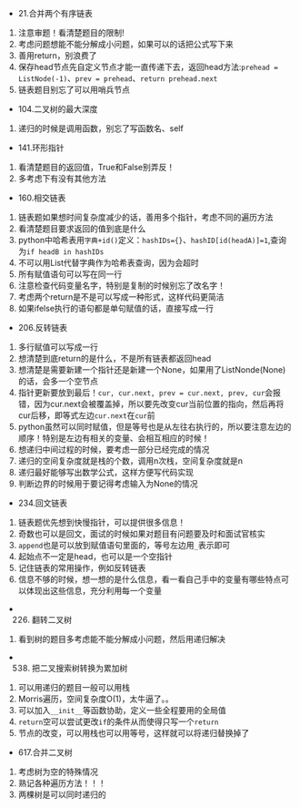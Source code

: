 - 21.合并两个有序链表
1. 注意审题！看清楚题目的限制!
2. 考虑问题想能不能分解成小问题，如果可以的话把公式写下来
3. 善用return，别浪费了
4. 保存head节点先自定义节点才能一直传递下去，返回head方法:`prehead = ListNode(-1)`、`prev = prehead`、`return prehead.next`
5. 链表题目别忘了可以用哨兵节点

- 104.二叉树的最大深度
1. 递归的时候是调用函数，别忘了写函数名、self

- 141.环形指针
1. 看清楚题目的返回值，True和False别弄反！
2. 多考虑下有没有其他方法

- 160.相交链表
1. 链表题如果想时间复杂度减少的话，善用多个指针，考虑不同的遍历方法
2. 看清楚题目要求返回的值到底是什么
3. python中哈希表用`字典+id()`定义：`hashIDs={}`、`hashID[id(headA)]=1`,查询为`if headB in hashIDs`
4. 不可以用List代替字典作为哈希表查询，因为会超时
5. 所有赋值语句可以写在同一行
6. 注意检查代码变量名字，特别是复制的时候别忘了改名字！
7. 考虑两个return是不是可以写成一种形式，这样代码更简洁
8. 如果ifelse执行的语句都是单句赋值的话，直接写成一行

- 206.反转链表
1. 多行赋值可以写成一行
2. 想清楚到底return的是什么，不是所有链表都返回head
3. 想清楚是需要新建一个指针还是新建一个None，如果用了ListNonde(None)的话，会多一个空节点
4. 指针更新要放到最后！`cur, cur.next, prev = cur.next, prev, cur`会报错，因为cur.next会被覆盖掉，所以要先改变cur当前位置的指向，然后再将cur后移，即等式左边`cur.next`在`cur`前
5. python虽然可以同时赋值，但是等号也是从左往右执行的，所以要注意左边的顺序！特别是左边有相关的变量、会相互相应的时候！
6. 想递归中间过程的时候，要考虑一部分已经完成的情况
7. 递归的空间复杂度就是栈的个数，调用n次栈，空间复杂度就是n
8. 递归最好能够写出数学公式，这样方便写代码实现
9. 判断边界的时候用于要记得考虑输入为None的情况

- 234.回文链表
1. 链表题优先想到快慢指针，可以提供很多信息！
2. 奇数也可以是回文，面试的时候如果对题目有问题要及时和面试官核实
3. `append`也是可以放到赋值语句里面的，等号左边用`_`表示即可
4. 起始点不一定是head，也可以是一个空指针
5. 记住链表的常用操作，例如反转链表
6. 信息不够的时候，想一想的是什么信息，看一看自己手中的变量有哪些特点可以体现出这些信息，充分利用每一个变量

- 226. 翻转二叉树
1. 看到树的题目多考虑能不能分解成小问题，然后用递归解决

- 538. 把二叉搜索树转换为累加树
1. 可以用递归的题目一般可以用栈
2. Morris遍历，空间复杂度O(1)，太牛逼了。。
3. 可以加入`__init__`等函数协助，定义一些全程要用的全局值
4. `return`空可以尝试更改`if`的条件从而使得只写一个`return`
5. 节点的改变，可以用栈也可以用等号，这样就可以将递归替换掉了

- 617.合并二叉树
1. 考虑树为空的特殊情况
2. 熟记各种遍历方法！！！
3. 两棵树是可以同时递归的